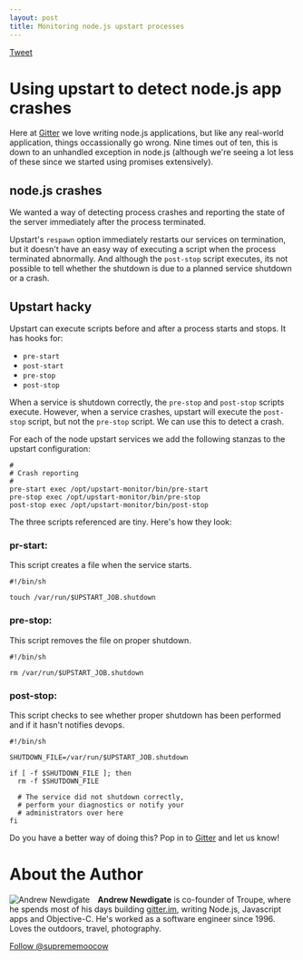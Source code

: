 ```yaml
---
layout: post
title: Monitoring node.js upstart processes
---
```


<a href="https://twitter.com/share" class="twitter-share-button" data-text="Monitoring #node.js #upstart processes" data-via="WeAreTroupe">Tweet</a>

# Using upstart to detect node.js app crashes

Here at <a href="https://gitter.im" target="_blank">Gitter</a> we love writing node.js applications, but like any real-world application, things  occassionally go wrong. Nine times out of ten, this is down to an unhandled exception in node.js (although we're seeing a lot less of these since we started using promises extensively).

## node.js crashes

We wanted a way of detecting process crashes and reporting the state of the server immediately after the process terminated.

Upstart's `respawn` option immediately restarts our services on termination, but it doesn't have an easy way of executing a script when the process terminated abnormally. And although the `post-stop` script executes, its not possible to tell whether the shutdown is due to a planned service shutdown or a crash.

## Upstart hacky

Upstart can execute scripts before and after a process starts and stops. It has hooks for:

 * `pre-start`
 * `post-start`
 * `pre-stop`
 * `post-stop`

When a service is shutdown correctly, the `pre-stop` and `post-stop` scripts execute. However, when a service crashes, upstart will execute the `post-stop` script, but not the `pre-stop` script.  We can use this to detect a crash.

For each of the node upstart services we add the following stanzas to the upstart configuration:


```
#
# Crash reporting
#
pre-start exec /opt/upstart-monitor/bin/pre-start
pre-stop exec /opt/upstart-monitor/bin/pre-stop
post-stop exec /opt/upstart-monitor/bin/post-stop
```

The three scripts referenced are tiny. Here's how they look:

### pr-start:

This script creates a file when the service starts.

```
#!/bin/sh

touch /var/run/$UPSTART_JOB.shutdown
```

### pre-stop:

This script removes the file on proper shutdown.

```
#!/bin/sh

rm /var/run/$UPSTART_JOB.shutdown
```


### post-stop:

This script checks to see whether proper shutdown has
been performed and if it hasn't notifies devops.

```
#!/bin/sh

SHUTDOWN_FILE=/var/run/$UPSTART_JOB.shutdown

if [ -f $SHUTDOWN_FILE ]; then
  rm -f $SHUTDOWN_FILE

  # The service did not shutdown correctly,
  # perform your diagnostics or notify your
  # administrators over here
fi
```

Do you have a better way of doing this? Pop in to [Gitter](https://gitter.im/gitterHQ/gitter) and let us know!





About the Author
================

<img alt="Andrew Newdigate" src="http://www.gravatar.com/avatar/2644d6233d2c210258362f7f0f5138c2.png" style="float:left; padding-right: 1em">

__Andrew Newdigate__ is co-founder of Troupe, where he spends most of his days building [gitter.im](https://gitter.im), writing Node.js, Javascript apps and Objective-C. He's worked as a software engineer since 1996. Loves the outdoors, travel, photography.

<a href="https://twitter.com/suprememoocow" class="twitter-follow-button" data-show-count="false" data-lang="en">Follow @suprememoocow</a>
